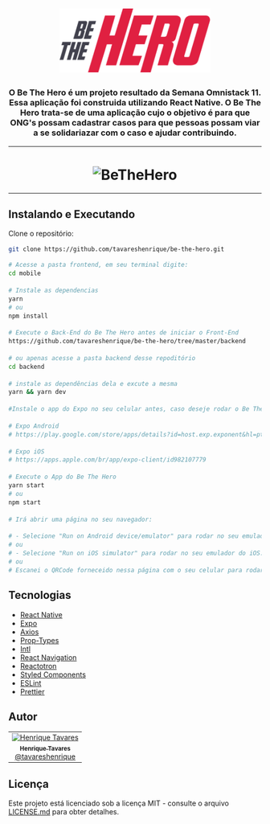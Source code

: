 <h1 align="center">
  <img alt="BeTheHero" title="BeTheHero" src="./src/assets/logo@3x.png" width="300px" />
</h1>

<h3 align="center">
  O Be The Hero é um projeto resultado da Semana Omnistack 11. Essa aplicação foi construida utilizando React Native. O Be The Hero trata-se de uma aplicação cujo o objetivo é para que ONG's possam cadastrar casos para que pessoas possam viar a se solidariazar com o caso e ajudar contribuindo.
</h3>

---

<h1 align="center">
  <img alt="BeTheHero" title="BeTheHero" src="/assets/demonstration.gif" width="200px" />
</h1>

---

## Instalando e Executando

Clone o repositório:

```bash
git clone https://github.com/tavareshenrique/be-the-hero.git
```

```bash
# Acesse a pasta frontend, em seu terminal digite:
cd mobile

# Instale as dependencias
yarn
# ou
npm install

# Execute o Back-End do Be The Hero antes de iniciar o Front-End
https://github.com/tavareshenrique/be-the-hero/tree/master/backend

# ou apenas acesse a pasta backend desse repoditório
cd backend

# instale as dependências dela e excute a mesma
yarn && yarn dev

#Instale o app do Expo no seu celular antes, caso deseje rodar o Be The Hero em seu próprio dispositivo.

# Expo Android
# https://play.google.com/store/apps/details?id=host.exp.exponent&hl=pt_BR

# Expo iOS
# https://apps.apple.com/br/app/expo-client/id982107779

# Execute o App do Be The Hero
yarn start
# ou
npm start

# Irá abrir uma página no seu navegador:

# - Selecione "Run on Android device/emulator" para rodar no seu emulador do Android.
# ou
# - Selecione "Run on iOS simulator" para rodar no seu emulador do iOS.
# ou
# Escanei o QRCode forneceido nessa página com o seu celular para rodar o app no seu próprio celular, mas certifique-se de ter o app do Expo instalado no mesmo.

```

## Tecnologias

- [React Native](https://reactnative.dev/)
- [Expo](https://expo.io/)
- [Axios](https://github.com/axios/axios)
- [Prop-Types](https://www.npmjs.com/package/prop-types)
- [Intl](https://github.com/andyearnshaw/Intl.js#readme)
- [React Navigation](https://reactnavigation.org/)
- [Reactotron](https://github.com/infinitered/reactotron)
- [Styled Components](https://www.styled-components.com/)
- [ESLint](https://eslint.org/)
- [Prettier](https://prettier.io/)

## Autor

<table>
  <tr>
    <td align="center">
      <a href="http://github.com/tavareshenrique/">
        <img src="https://avatars1.githubusercontent.com/u/27022914?v=4" width="100px;" alt="Henrique Tavares"/>
        <br />
        <sub>
          <b>Henrique Tavares</b>
        </sub>
       </a>
       <br />
       <a href="https://github.com/tavareshenrique/be-the-hero/commits?author=tavareshenrique" title="Code">@tavareshenrique</a>
    </td>
  </tr>
</table>

## Licença

Este projeto está licenciado sob a licença MIT - consulte o arquivo [LICENSE.md](https://github.com/tavareshenrique/be-the-hero/blob/master/mobile/LICENSE.md) para obter detalhes.
